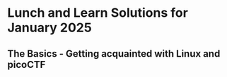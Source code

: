 # Lunch and Learn Solutions for January 2025

##  The Basics - Getting acquainted with Linux and picoCTF

